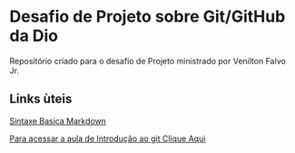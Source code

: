#  Desafio de Projeto sobre Git/GitHub da Dio
Repositório criado para o desafio de Projeto ministrado por  Venilton Falvo Jr.

##  Links ùteis
[Sintaxe Basica Markdown](https://www.markdownguide.org/basic-syntax/)

[Para acessar a aula de Introdução ao git Clique Aqui](https://web.dio.me/lab/criando-seu-primeiro-repositorio-no-github-para-compartilhar-seu-progresso/learning/a6e285fa-b9a0-4bc2-8353-7b729dabcf0c)
